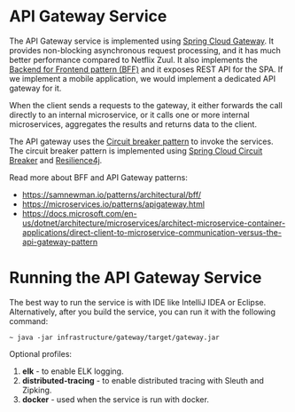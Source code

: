 # API Gateway Service

The API Gateway service is implemented using [Spring Cloud Gateway](https://cloud.spring.io/spring-cloud-gateway/single/spring-cloud-gateway.html).
It provides non-blocking asynchronous request processing, and it has much better performance compared to Netflix Zuul.
It also implements the [Backend for Frontend pattern (BFF)](https://samnewman.io/patterns/architectural/bff/) and it 
exposes REST API for the SPA. If we implement a mobile application, we would implement a dedicated API gateway for it.

When the client sends a requests to the gateway, it either forwards the call directly to an internal microservice, or
it calls one or more internal microservices, aggregates the results and returns data to the client.

The API gateway uses the [Circuit breaker pattern](https://microservices.io/patterns/reliability/circuit-breaker.html) 
to invoke the services. The circuit breaker pattern is implemented using [Spring Cloud Circuit Breaker](https://spring.io/projects/spring-cloud-circuitbreaker)
and [Resilience4j](https://github.com/resilience4j/resilience4j).

Read more about BFF and API Gateway patterns:
- https://samnewman.io/patterns/architectural/bff/
- https://microservices.io/patterns/apigateway.html
- https://docs.microsoft.com/en-us/dotnet/architecture/microservices/architect-microservice-container-applications/direct-client-to-microservice-communication-versus-the-api-gateway-pattern

# Running the API Gateway Service
The best way to run the service is with IDE like IntelliJ IDEA or Eclipse. Alternatively, after you build the service,
you can run it with the following command:

    ~ java -jar infrastructure/gateway/target/gateway.jar

Optional profiles:
1. **elk** - to enable ELK logging.
2. **distributed-tracing** - to enable distributed tracing with Sleuth and Zipking.
3. **docker** - used when the service is run with docker.
